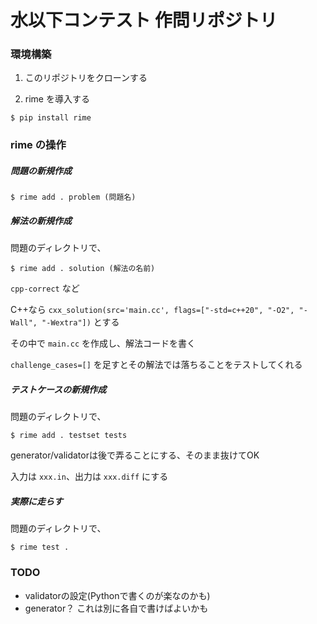 # 水以下コンテスト 作問リポジトリ

### 環境構築

1. このリポジトリをクローンする

1. rime を導入する
  ```
  $ pip install rime
  ```

### rime の操作

##### 問題の新規作成

```
$ rime add . problem (問題名)
```

##### 解法の新規作成

問題のディレクトリで、
```
$ rime add . solution (解法の名前)
```

`cpp-correct` など

C++なら `cxx_solution(src='main.cc', flags=["-std=c++20", "-O2", "-Wall", "-Wextra"])` とする

その中で `main.cc` を作成し、解法コードを書く

`challenge_cases=[]` を足すとその解法では落ちることをテストしてくれる

##### テストケースの新規作成

問題のディレクトリで、
```
$ rime add . testset tests
```

generator/validatorは後で弄ることにする、そのまま抜けてOK

入力は `xxx.in`、出力は `xxx.diff` にする

##### 実際に走らす

問題のディレクトリで、
```
$ rime test .
```


### TODO

- validatorの設定(Pythonで書くのが楽なのかも)
- generator？ これは別に各自で書けばよいかも

